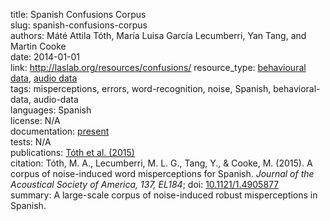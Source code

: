 title: Spanish Confusions Corpus  
slug: spanish-confusions-corpus  
authors: Máté Attila Tóth, María Luisa García Lecumberri, Yan Tang, and Martin Cooke  
date: 2014-01-01  
link:  http://laslab.org/resources/confusions/
resource_type: [behavioural data](https://www.slrb.net/tag/behavioral-data.html), [audio data](https://www.slrb.net/tag/audio-data.html)  
tags: misperceptions, errors, word-recognition, noise, Spanish, behavioral-data, audio-data  
languages: Spanish  
license: N/A  
documentation: [present](http://laslab.org/resources/confusions/)  
tests: N/A  
publications: [Tóth et al. (2015)](https://doi.org/10.1121/1.4905877)  
citation: Tóth, M. A., Lecumberri, M. L. G., Tang, Y., & Cooke, M. (2015). A corpus of noise-induced word misperceptions for Spanish. *Journal of the Acoustical Society of America, 137, EL184*; doi: [10.1121/1.4905877](10.1121/1.4905877)  
summary: A large-scale corpus of noise-induced robust misperceptions in Spanish.  

